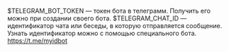 $TELEGRAM_BOT_TOKEN — токен бота в телеграмм. Получить его можно при создании своего бота.
$TELEGRAM_CHAT_ID — идентификатор чата или беседы, в которую отправляется сообщение. Узнать идентификатор можно с помощью специального бота.
https://t.me/myidbot

